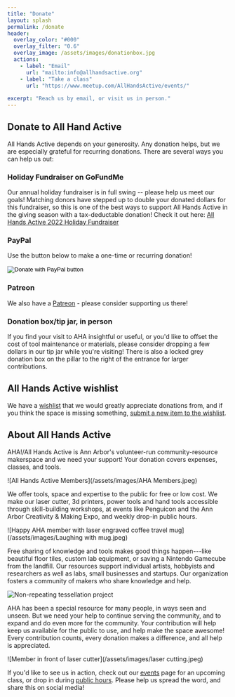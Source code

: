 ```yaml
---
title: "Donate"
layout: splash
permalink: /donate
header:
  overlay_color: "#000"
  overlay_filter: "0.6"
  overlay_image: /assets/images/donationbox.jpg
  actions:
    - label: "Email"
      url: "mailto:info@allhandsactive.org"
    - label: "Take a class"
      url: "https://www.meetup.com/AllHandsActive/events/"
      
excerpt: "Reach us by email, or visit us in person."
---
```


## Donate to All Hand Active
All Hands Active depends on your generosity. Any donation helps, but we are especially grateful for recurring donations. There are several ways you can help us out:

### Holiday Fundraiser on GoFundMe
Our annual holiday fundraiser is in full swing -- please help us meet our goals! Matching donors have stepped up to double your donated dollars for this fundraiser, so this is one of the best ways to support All Hands Active in the giving season with a tax-deductable donation! Check it out here: [All Hands Active 2022 Holiday Fundraiser](https://rhino.li/holiday-fundraiser)

### PayPal
Use the button below to make a one-time or recurring donation!

<form action="https://www.paypal.com/cgi-bin/webscr" method="post" target="_top">
<input type="hidden" name="cmd" value="_s-xclick" />
<input type="hidden" name="hosted_button_id" value="KEQF3RMU5RPG4" />
<input type="image" src="https://www.paypalobjects.com/en_US/i/btn/btn_donateCC_LG.gif" border="0" name="submit" title="PayPal - The safer, easier way to pay online!" alt="Donate with PayPal button" />
<img alt="" border="0" src="https://www.paypal.com/en_US/i/scr/pixel.gif" width="1" height="1" />
</form>

### Patreon
We also have a [Patreon](https://www.patreon.com/AllHandsActive) - please consider supporting us there!

### Donation box/tip jar, in person
If you find your visit to AHA insightful or useful, or you'd like to offset the cost of tool maintenance or materials, please consider dropping a few dollars in our tip jar while you're visiting! There is also a locked grey donation box on the pillar to the right of the entrance for larger contributions.

## All Hands Active wishlist
We have a [wishlist](https://rhino.li/wish-list) that we would greatly appreciate donations from, and if you think the space is missing something, [submit a new item to the wishlist](https://rhino.li/wish-list-addition).

## About All Hands Active
AHA!/All Hands Active is Ann Arbor's volunteer-run community-resource makerspace and we need your support!  Your donation covers expenses, classes, and tools.

![All Hands Active Members](/assets/images/AHA Members.jpeg)

We offer tools, space and expertise to the public for free or low cost. We make our laser cutter, 3d printers, power tools and hand tools accessible through skill-building workshops, at events like Penguicon and the Ann Arbor Creativity & Making Expo, and weekly drop-in public hours.

![Happy AHA member with laser engraved coffee travel mug](/assets/images/Laughing with mug.jpeg)

Free sharing of knowledge and tools makes good things happen---like beautiful floor tiles, custom lab equipment, or saving a Nintendo Gamecube from the landfill. Our resources support individual artists, hobbyists and researchers as well as labs, small businesses and startups. Our organization fosters a community of makers who share knowledge and help.

![Non-repeating tessellation project](/assets/images/tesselate.jpeg)

AHA has been a special resource for many people, in ways seen and unseen. But we need your help to continue serving the community, and to expand and do even more for the community. Your contribution will help keep us available for the public to use, and help make the space awesome! Every contribution counts, every donation makes a difference, and all help is appreciated.

![Member in front of laser cutter](/assets/images/laser cutting.jpeg)

If you'd like to see us in action, check out our [events](https://rhino.li/events) page for an upcoming class, or drop in during [public hours](/visit). Please help us spread the word, and share this on social media!
